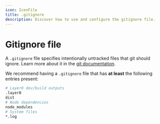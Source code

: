 ```yaml
---
icon: IconFile
title: .gitignore
description: Discover how to use and configure the gitignore file.
---
```


# Gitignore file

A `.gitignore` file specifies intentionally untracked files that git should ignore. Learn more about it in the [git documentation](https://git-scm.com/docs/gitignore).

We recommend having a `.gitignore` file that has **at least** the following entries present:

```bash [.gitignore]
# Layer0 dev/build outputs
.layer0
dist
# Node dependencies
node_modules
# System files
*.log
```
